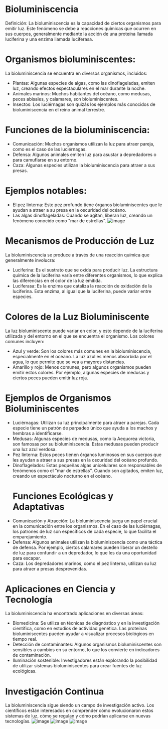 
# Bioluminiscencia
Definición: La bioluminiscencia es la capacidad de ciertos organismos para emitir luz. Este fenómeno se debe a reacciones químicas que ocurren en sus cuerpos, generalmente mediante la acción de una proteína llamada luciferina y una enzima llamada luciferasa.
# Organismos bioluminiscentes: 
La bioluminiscencia se encuentra en diversos organismos, incluidos:
- Plantas: Algunas especies de algas, como las dinoflageladas, emiten luz, creando efectos espectaculares en el mar durante la noche.
- Animales marinos: Muchos habitantes del océano, como medusas, peces abisales, y calamares, son bioluminiscentes.
- Insectos: Los luciérnagas son quizás los ejemplos más conocidos de bioluminiscencia en el reino animal terrestre.
# Funciones de la bioluminiscencia:
- Comunicación: Muchos organismos utilizan la luz para atraer pareja, como es el caso de las luciérnagas.
- Defensa: Algunos animales emiten luz para asustar a depredadores o para camuflarse en su entorno.
- Caza: Algunas especies utilizan la bioluminiscencia para atraer a sus presas.
# Ejemplos notables:
- El pez linterna: Este pez profundo tiene órganos bioluminiscentes que le ayudan a atraer a su presa en la oscuridad del océano.
- Las algas dinoflageladas: Cuando se agitan, liberan luz, creando un fenómeno conocido como "mar de estrellas".
  ![image](https://github.com/user-attachments/assets/95233898-6829-48ef-9c9a-a65fbfe6838f)

#  Mecanismos de Producción de Luz
La bioluminiscencia se produce a través de una reacción química que generalmente involucra:
- Luciferina: Es el sustrato que se oxida para producir luz. La estructura química de la luciferina varía entre diferentes organismos, lo que explica las diferencias en el color de la luz emitida.
- Luciferasa: Es la enzima que cataliza la reacción de oxidación de la luciferina. Esta enzima, al igual que la luciferina, puede variar entre especies.
# Colores de la Luz Bioluminiscente
La luz bioluminiscente puede variar en color, y esto depende de la luciferina utilizada y del entorno en el que se encuentra el organismo. Los colores comunes incluyen:
- Azul y verde: Son los colores más comunes en la bioluminiscencia, especialmente en el océano. La luz azul es menos absorbida por el agua, lo que permite que se vea a mayores distancias.
- Amarillo y rojo: Menos comunes, pero algunos organismos pueden emitir estos colores. Por ejemplo, algunas especies de medusas y ciertos peces pueden emitir luz roja.
 # Ejemplos de Organismos Bioluminiscentes
- Luciérnagas: Utilizan su luz principalmente para atraer a parejas. Cada especie tiene un patrón de parpadeo único que ayuda a los machos y hembras a identificarse.
- Medusas: Algunas especies de medusas, como la Aequorea victoria, son famosas por su bioluminiscencia. Estas medusas pueden producir una luz azul verdosa.
- Pez linterna: Estos peces tienen órganos luminosos en sus cuerpos que les ayudan a atraer a sus presas en la oscuridad del océano profundo.
- Dinoflagelados: Estas pequeñas algas unicelulares son responsables de fenómenos como el "mar de estrellas". Cuando son agitados, emiten luz, creando un espectáculo nocturno en el océano.
  # Funciones Ecológicas y Adaptativas
- Comunicación y Atracción: La bioluminiscencia juega un papel crucial en la comunicación entre los organismos. En el caso de las luciérnagas, los patrones de luz son específicos de cada especie, lo que facilita el emparejamiento.
- Defensa: Algunos animales utilizan la bioluminiscencia como una táctica de defensa. Por ejemplo, ciertos calamares pueden liberar un destello de luz para confundir a un depredador, lo que les da una oportunidad para escapar.
- Caza: Los depredadores marinos, como el pez linterna, utilizan su luz para atraer a presas desprevenidas.
# Aplicaciones en Ciencia y Tecnología
La bioluminiscencia ha encontrado aplicaciones en diversas áreas:
- Biomedicina: Se utiliza en técnicas de diagnóstico y en la investigación científica, como en estudios de actividad genética. Las proteínas bioluminiscentes pueden ayudar a visualizar procesos biológicos en tiempo real.
- Detección de contaminantes: Algunos organismos bioluminiscentes son sensibles a cambios en su entorno, lo que los convierte en indicadores de contaminación.
- Iluminación sostenible: Investigadores están explorando la posibilidad de utilizar sistemas bioluminiscentes para crear fuentes de luz ecológicas.
# Investigación Continua
La bioluminiscencia sigue siendo un campo de investigación activo. Los científicos están interesados en comprender cómo evolucionaron estos sistemas de luz, cómo se regulan y cómo podrían aplicarse en nuevas tecnologías.
![image](https://github.com/user-attachments/assets/8e685973-157d-4ccb-8232-40757290bbd6) ![image](https://github.com/user-attachments/assets/679f0a50-32f8-42c8-a4dd-20f11da449ed) ![image](https://github.com/user-attachments/assets/f6784900-22b4-4c32-851d-94f08e27a646)



